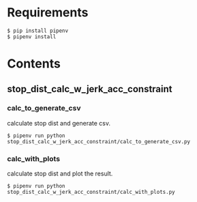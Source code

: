 # Requirements

```
$ pip install pipenv
$ pipenv install
```

# Contents

## stop_dist_calc_w_jerk_acc_constraint

### calc_to_generate_csv

calculate stop dist and generate csv.

```
$ pipenv run python stop_dist_calc_w_jerk_acc_constraint/calc_to_generate_csv.py
```

### calc_with_plots
calculate stop dist and plot the result.

```
$ pipenv run python stop_dist_calc_w_jerk_acc_constraint/calc_with_plots.py
```
